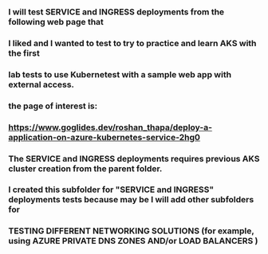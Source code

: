 ### I will test SERVICE and INGRESS deployments from the following web page that
### I liked and I wanted to test to try to practice and learn AKS with the first
### lab tests to use Kubernetest with a sample web app with external access.
### the page of interest is:
### https://www.goglides.dev/roshan_thapa/deploy-a-application-on-azure-kubernetes-service-2hg0
### 
### The SERVICE and INGRESS deployments requires previous AKS cluster creation from the parent folder.
###
### I created this subfolder for "SERVICE and INGRESS" deployments tests because may be I will add other subfolders for
### TESTING DIFFERENT NETWORKING SOLUTIONS (for example, using AZURE PRIVATE DNS ZONES AND/or LOAD BALANCERS ) 
###